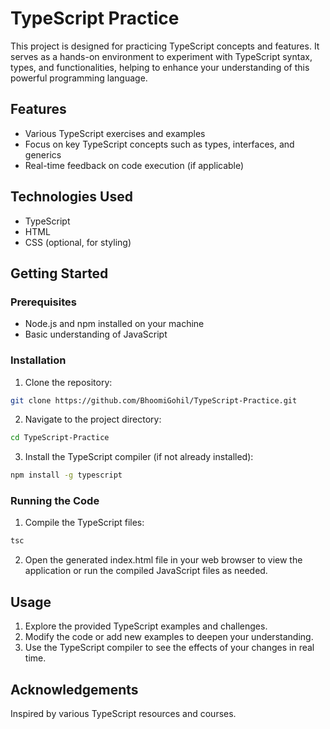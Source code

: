 # TypeScript Practice

This project is designed for practicing TypeScript concepts and features. It serves as a hands-on environment to experiment with TypeScript syntax, types, and functionalities, helping to enhance your understanding of this powerful programming language.

## Features

- Various TypeScript exercises and examples
- Focus on key TypeScript concepts such as types, interfaces, and generics
- Real-time feedback on code execution (if applicable)

## Technologies Used

- TypeScript
- HTML
- CSS (optional, for styling)

## Getting Started

### Prerequisites

- Node.js and npm installed on your machine
- Basic understanding of JavaScript

### Installation

1. Clone the repository:

```bash
git clone https://github.com/BhoomiGohil/TypeScript-Practice.git
```

2. Navigate to the project directory:

```bash
cd TypeScript-Practice
```

3. Install the TypeScript compiler (if not already installed):

```bash
npm install -g typescript
```

### Running the Code

1. Compile the TypeScript files:

```bash
tsc
```

2. Open the generated index.html file in your web browser to view the application or run the compiled JavaScript files as needed.

## Usage

1.  Explore the provided TypeScript examples and challenges.
2.  Modify the code or add new examples to deepen your understanding.
3.  Use the TypeScript compiler to see the effects of your changes in real time.

## Acknowledgements

Inspired by various TypeScript resources and courses.
